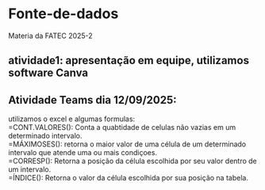 # Fonte-de-dados
Materia da FATEC 2025-2
## atividade1: apresentação em equipe, utilizamos software Canva
## Atividade Teams dia 12/09/2025:
utilizamos o excel e algumas formulas:</br>
=CONT.VALORES(): Conta a quabtidade de celulas não vazias em um determinado intervalo.</br>
=MÁXIMOSES(): retorna o maior valor de uma célula de um determinado intervalo que atende uma ou mais condiçoes.</br>
=CORRESP(): Retorna a posição da célula escolhida por seu valor dentro de um intervalo.</br>
=ÍNDICE(): Retorna o valor da célula escolhida por sua posição na tabela.</br>

